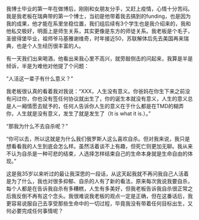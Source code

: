 



我博士毕业的第一年在做博后，刚刚和女朋友分手，又赶上疫情，心情十分苦闷。我是我老板在瑞典带的第一个博士，当初是他带着我去搞到的funding，也是因为我的成果，他才能在系里坐稳位置，我们组后续有3个学生也是我介绍来的，我和他私交极好，明面上是师生关系，其实更像是东方的师徒关系。我老板是个毛子，圣彼得堡毕业，祖师爷马基雅谢维奇，时年接近50，苏联解体后先去美国再来瑞典，也是个人生经历很丰富的人。

有一天我们出来喝酒，他看出来我心里不高兴，就旁敲侧击的问起来，我算是半是倾诉，半是为难他对他提了个问题：

“人活这一辈子有什么意义？”

我老板很认真的看着我对我说：“XXX，人生没有意义。你爸妈在你生下来之前没有问过你，你也没有签任何协议就出生了，你的诞生本就没有意义，人生的意义总是人一厢情愿去赋予的，任何人告诉你人生的意义在于什么都是在TMD的糊弄你，人生就是没有意义，发生了就是发生了（It is what it is.）。”

“那我为什么不去自杀呢？”

“你可以去，所以这就是为什么我们俄罗斯人这么喜欢自杀。但对我来说，我只是想看看我的人生到底会怎么样。虽然活着谈不上有趣，但死亡则更加无聊。我从来不认为自杀是一种可悲的结束，人选择怎样结束自己的生命本身就是生命自由的体现。”

这是我35岁以来听过的最让我深思的一段话，从这天起我就不再问我自己人活着是为了什么，我也对很多抑郁、自杀的人有了新的看法，原来每次我说我要自杀，每个人都是在告诉我自杀有多糟糕，人生有多美好，但我老板告诉我自杀很正常之后我反倒不再有这个念头。我很难说我老板的观点一定是正确，但在这番话后，我更容易说服自己去享受那些生命中的一切过程，毕竟我没有带着任何目标出生，又何必要完成任何事情呢？





